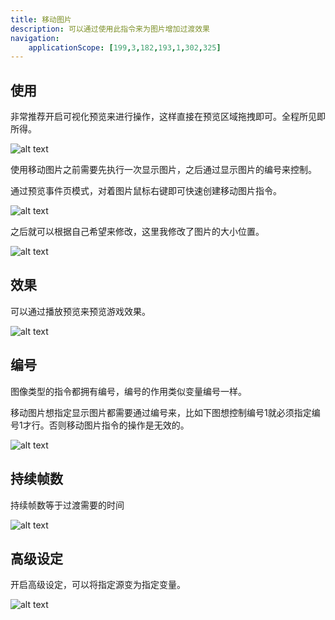 ```yaml
---
title: 移动图片
description: 可以通过使用此指令来为图片增加过渡效果
navigation:
    applicationScope: [199,3,182,193,1,302,325]
---
```


## 使用

非常推荐开启可视化预览来进行操作，这样直接在预览区域拖拽即可。全程所见即所得。

![alt text](https://assbak.gcw.wiki/gcw/image/zh_hans/commands/images/movepicture/image.png)

使用移动图片之前需要先执行一次显示图片，之后通过显示图片的编号来控制。

通过预览事件页模式，对着图片鼠标右键即可快速创建移动图片指令。

![alt text](https://assbak.gcw.wiki/gcw/image/zh_hans/commands/images/movepicture/image-1.png)

之后就可以根据自己希望来修改，这里我修改了图片的大小位置。

![alt text](https://assbak.gcw.wiki/gcw/image/zh_hans/commands/images/movepicture/image-2.png)

## 效果

可以通过播放预览来预览游戏效果。

![alt text](https://assbak.gcw.wiki/gcw/image/zh_hans/commands/images/movepicture/1.gif)

## 编号

图像类型的指令都拥有编号，编号的作用类似变量编号一样。

移动图片想指定显示图片都需要通过编号来，比如下图想控制编号1就必须指定编号1才行。否则移动图片指令的操作是无效的。

![alt text](https://assbak.gcw.wiki/gcw/image/zh_hans/commands/images/movepicture/image-3.png)

## 持续帧数

持续帧数等于过渡需要的时间

![alt text](https://assbak.gcw.wiki/gcw/image/zh_hans/commands/images/movepicture/image-4.png)

## 高级设定

开启高级设定，可以将指定源变为指定变量。

![alt text](https://assbak.gcw.wiki/gcw/image/zh_hans/commands/images/movepicture/image-5.png)
